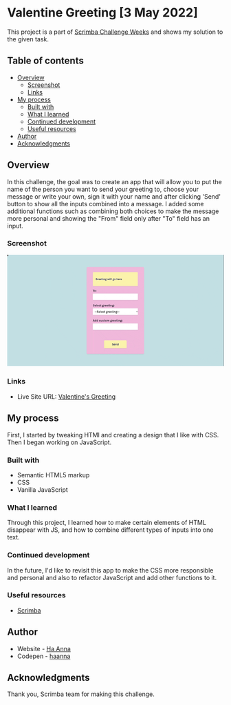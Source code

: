 # Valentine Greeting [3 May 2022]

This project is a part of [Scrimba Challenge Weeks](https://scrimba.com/learn/codeweeks) and shows my solution to the given task.

## Table of contents

- [Overview](#overview)
  - [Screenshot](#screenshot)
  - [Links](#links)
- [My process](#my-process)
  - [Built with](#built-with)
  - [What I learned](#what-i-learned)
  - [Continued development](#continued-development)
  - [Useful resources](#useful-resources)
- [Author](#author)
- [Acknowledgments](#acknowledgments)

## Overview

In this challenge, the goal was to create an app that will allow you to put the name of the person you want to send your greeting to, choose your message or write your own, sign it with your name and after clicking 'Send' button to show all the inputs combined into a message. I added some additional functions such as combining both choices to make the message more personal and showing the "From" field only after "To" field has an input.

### Screenshot

![alt text](./gif_greetings.gif)

### Links

- Live Site URL: [Valentine's Greeting](https://its-haanna.github.io/Scrimba_Projects/Valentine_Greeting/)

## My process

First, I started by tweaking HTMl and creating a design that I like with CSS. Then I began working on JavaScript.

### Built with

- Semantic HTML5 markup
- CSS
- Vanilla JavaScript

### What I learned

Through this project, I learned how to make certain elements of HTML disappear with JS, and how to combine different types of inputs into one text.

### Continued development

In the future, I'd like to revisit this app to make the CSS more responsible and personal and also to refactor JavaScript and add other functions to it.

### Useful resources

- [Scrimba](https://www.scrimba.com)

## Author

- Website - [Ha Anna](https://haanna.com)
- Codepen - [haanna](https://codepen.io/haanna)

## Acknowledgments

Thank you, Scrimba team for making this challenge.
